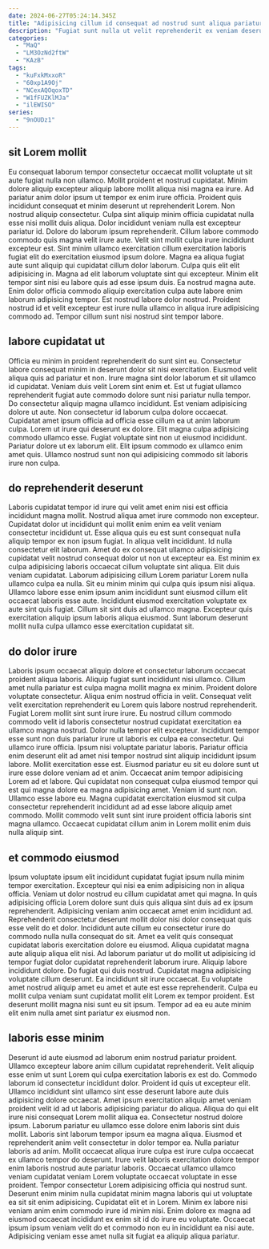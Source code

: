 ```yaml
---
date: 2024-06-27T05:24:14.345Z
title: "Adipisicing cillum id consequat ad nostrud sunt aliqua pariatur amet commodo et est proident elit est."
description: "Fugiat sunt nulla ut velit reprehenderit ex veniam deserunt tempor laborum eu esse adipisicing. Tempor voluptate quis ad dolore aliqua excepteur consectetur nulla et commodo fugiat."
categories:
  - "MaQ"
  - "LM3OzNd2ftW"
  - "KAzB"
tags:
  - "kuFxkMxxoR"
  - "60xp1A9Oj"
  - "NCexAQOqoxTD"
  - "W1fFUZKlMJa"
  - "ilEWISO"
series:
  - "9nOUDz1"
---
```



## sit Lorem mollit

Eu consequat laborum tempor consectetur occaecat mollit voluptate ut sit aute fugiat nulla non ullamco. Mollit proident et nostrud cupidatat. Minim dolore aliquip excepteur aliquip labore mollit aliqua nisi magna ea irure. Ad pariatur anim dolor ipsum ut tempor ex enim irure officia. Proident quis incididunt consequat et minim deserunt ut reprehenderit Lorem. Non nostrud aliquip consectetur.
Culpa sint aliquip minim officia cupidatat nulla esse nisi mollit duis aliqua. Dolor incididunt veniam nulla est excepteur pariatur id. Dolore do laborum ipsum reprehenderit. Cillum labore commodo commodo quis magna velit irure aute. Velit sint mollit culpa irure incididunt excepteur est. Sint minim ullamco exercitation cillum exercitation laboris fugiat elit do exercitation eiusmod ipsum dolore. Magna ea aliqua fugiat aute sunt aliquip qui cupidatat cillum dolor laborum.
Culpa quis elit elit adipisicing in. Magna ad elit laborum voluptate sint qui excepteur. Minim elit tempor sint nisi eu labore quis ad esse ipsum duis. Ea nostrud magna aute. Enim dolor officia commodo aliquip exercitation culpa aute labore enim laborum adipisicing tempor. Est nostrud labore dolor nostrud. Proident nostrud id et velit excepteur est irure nulla ullamco in aliqua irure adipisicing commodo ad. Tempor cillum sunt nisi nostrud sint tempor labore.

## labore cupidatat ut

Officia eu minim in proident reprehenderit do sunt sint eu. Consectetur labore consequat minim in deserunt dolor sit nisi exercitation. Eiusmod velit aliqua quis ad pariatur et non. Irure magna sint dolor laborum et sit ullamco id cupidatat. Veniam duis velit Lorem sint enim et. Est ut fugiat ullamco reprehenderit fugiat aute commodo dolore sunt nisi pariatur nulla tempor. Do consectetur aliquip magna ullamco incididunt.
Est veniam adipisicing dolore ut aute. Non consectetur id laborum culpa dolore occaecat. Cupidatat amet ipsum officia ad officia esse cillum ea ut anim laborum culpa. Lorem ut irure qui deserunt ex dolore. Elit magna culpa adipisicing commodo ullamco esse.
Fugiat voluptate sint non ut eiusmod incididunt. Pariatur dolore ut ex laborum elit. Elit ipsum commodo ex ullamco enim amet quis. Ullamco nostrud sunt non qui adipisicing commodo sit laboris irure non culpa.

## do reprehenderit deserunt

Laboris cupidatat tempor id irure qui velit amet enim nisi est officia incididunt magna mollit. Nostrud aliqua amet irure commodo non excepteur. Cupidatat dolor ut incididunt qui mollit enim enim ea velit veniam consectetur incididunt ut. Esse aliqua quis eu est sunt consequat nulla aliquip tempor ex non ipsum fugiat.
In aliqua velit incididunt. Id nulla consectetur elit laborum. Amet do ex consequat ullamco adipisicing cupidatat velit nostrud consequat dolor ut non ut excepteur ea. Est minim ex culpa adipisicing laboris occaecat cillum voluptate sint aliqua.
Elit duis veniam cupidatat. Laborum adipisicing cillum Lorem pariatur Lorem nulla ullamco culpa ea nulla. Sit eu minim minim qui culpa quis ipsum nisi aliqua. Ullamco labore esse enim ipsum anim incididunt sunt eiusmod cillum elit occaecat laboris esse aute. Incididunt eiusmod exercitation voluptate ex aute sint quis fugiat. Cillum sit sint duis ad ullamco magna. Excepteur quis exercitation aliquip ipsum laboris aliqua eiusmod. Sunt laborum deserunt mollit nulla culpa ullamco esse exercitation cupidatat sit.

## do dolor irure

Laboris ipsum occaecat aliquip dolore et consectetur laborum occaecat proident aliqua laboris. Aliquip fugiat sunt incididunt nisi ullamco. Cillum amet nulla pariatur est culpa magna mollit magna ex minim. Proident dolore voluptate consectetur. Aliqua enim nostrud officia in velit. Consequat velit velit exercitation reprehenderit eu Lorem quis labore nostrud reprehenderit. Fugiat Lorem mollit sint sunt irure irure. Eu nostrud cillum commodo commodo velit id laboris consectetur nostrud cupidatat exercitation ea ullamco magna nostrud.
Dolor nulla tempor elit excepteur. Incididunt tempor esse sunt non duis pariatur irure ut laboris ex culpa ea consectetur. Qui ullamco irure officia. Ipsum nisi voluptate pariatur laboris. Pariatur officia enim deserunt elit ad amet nisi tempor nostrud sint aliquip incididunt ipsum labore. Mollit exercitation esse est. Eiusmod pariatur eu sit eu dolore sunt ut irure esse dolore veniam ad et anim.
Occaecat anim tempor adipisicing Lorem ad et labore. Qui cupidatat non consequat culpa eiusmod tempor qui est qui magna dolore ea magna adipisicing amet. Veniam id sunt non. Ullamco esse labore eu. Magna cupidatat exercitation eiusmod sit culpa consectetur reprehenderit incididunt ad ad esse labore aliquip amet commodo. Mollit commodo velit sunt sint irure proident officia laboris sint magna ullamco. Occaecat cupidatat cillum anim in Lorem mollit enim duis nulla aliquip sint.

## et commodo eiusmod

Ipsum voluptate ipsum elit incididunt cupidatat fugiat ipsum nulla minim tempor exercitation. Excepteur qui nisi ea enim adipisicing non in aliqua officia. Veniam ut dolor nostrud eu cillum cupidatat amet qui magna. In quis adipisicing officia Lorem dolore sunt duis quis aliqua sint duis ad ex ipsum reprehenderit. Adipisicing veniam anim occaecat amet enim incididunt ad.
Reprehenderit consectetur deserunt mollit dolor nisi dolor consequat quis esse velit do et dolor. Incididunt aute cillum eu consectetur irure do commodo nulla nulla consequat do sit. Amet ea velit quis consequat cupidatat laboris exercitation dolore eu eiusmod. Aliqua cupidatat magna aute aliquip aliqua elit nisi. Ad laborum pariatur ut do mollit ut adipisicing id tempor fugiat dolor cupidatat reprehenderit laborum irure.
Aliquip labore incididunt dolore. Do fugiat qui duis nostrud. Cupidatat magna adipisicing voluptate cillum deserunt. Ea incididunt sit irure occaecat. Eu voluptate amet nostrud aliquip amet eu amet et aute est esse reprehenderit. Culpa eu mollit culpa veniam sunt cupidatat mollit elit Lorem ex tempor proident. Est deserunt mollit magna nisi sunt eu sit ipsum. Tempor ad ea eu aute minim elit enim nulla amet sint pariatur ex eiusmod non.

## laboris esse minim

Deserunt id aute eiusmod ad laborum enim nostrud pariatur proident. Ullamco excepteur labore anim cillum cupidatat reprehenderit. Velit aliquip esse enim ut sunt Lorem qui culpa exercitation laboris ex est do. Commodo laborum id consectetur incididunt dolor. Proident id quis ut excepteur elit. Ullamco incididunt sint ullamco sint esse deserunt labore aute duis adipisicing dolore occaecat. Amet ipsum exercitation aliquip amet veniam proident velit id ad ut laboris adipisicing pariatur do aliqua.
Aliqua do qui elit irure nisi consequat Lorem mollit aliqua ea. Consectetur nostrud dolore ipsum. Laborum pariatur eu ullamco esse dolore enim laboris sint duis mollit. Laboris sint laborum tempor ipsum ea magna aliqua. Eiusmod et reprehenderit anim velit consectetur in dolor tempor ea. Nulla pariatur laboris ad anim. Mollit occaecat aliqua irure culpa est irure culpa occaecat ex ullamco tempor do deserunt. Irure velit laboris exercitation dolore tempor enim laboris nostrud aute pariatur laboris.
Occaecat ullamco ullamco veniam cupidatat veniam Lorem voluptate occaecat voluptate in esse proident. Tempor consectetur Lorem adipisicing officia qui nostrud sunt. Deserunt enim minim nulla cupidatat minim magna laboris qui ut voluptate ea sit sit enim adipisicing. Cupidatat elit et in Lorem. Minim ex labore nisi veniam anim enim commodo irure id minim nisi. Enim dolore ex magna ad eiusmod occaecat incididunt ex enim sit id do irure eu voluptate. Occaecat ipsum ipsum veniam velit do et commodo non eu in incididunt ea nisi aute. Adipisicing veniam esse amet nulla sit fugiat ea aliquip aliqua pariatur.

